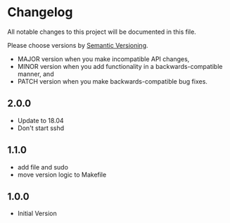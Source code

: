 # Changelog

All notable changes to this project will be documented in this file.

Please choose versions by [Semantic Versioning](http://semver.org/).

* MAJOR version when you make incompatible API changes,
* MINOR version when you add functionality in a backwards-compatible manner, and
* PATCH version when you make backwards-compatible bug fixes.

## 2.0.0

- Update to 18.04
- Don't start sshd

## 1.1.0

- add file and sudo
- move version logic to Makefile

## 1.0.0

- Initial Version
